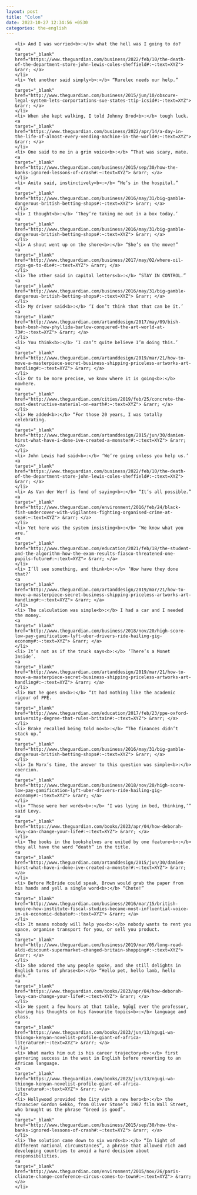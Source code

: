 ```yaml
---
layout: post
title: "Colon"
date: 2023-10-27 12:34:56 +0530
categories: the-english
---
```

<ol>

    <li> And I was worried<b>:</b> what the hell was I going to do?
    <a 
    target="_blank" 
    href="https://www.theguardian.com/business/2022/feb/10/the-death-of-the-department-store-john-lewis-coles-sheffield#:~:text=XYZ"> &rarr; </a>
    </li>
    <li> Yet another said simply<b>:</b> “Rurelec needs our help.”
    <a 
    target="_blank" 
    href="http://www.theguardian.com/business/2015/jun/10/obscure-legal-system-lets-corportations-sue-states-ttip-icsid#:~:text=XYZ"> &rarr; </a>
    </li>
    <li> When she kept walking, I told Johnny Brod<b>:</b> tough luck.
    <a 
    target="_blank" 
    href="https://www.theguardian.com/business/2022/apr/14/a-day-in-the-life-of-almost-every-vending-machine-in-the-world#:~:text=XYZ"> &rarr; </a>
    </li>
    <li> One said to me in a grim voice<b>:</b> “That was scary, mate.
    <a 
    target="_blank" 
    href="http://www.theguardian.com/business/2015/sep/30/how-the-banks-ignored-lessons-of-crash#:~:text=XYZ"> &rarr; </a>
    </li>
    <li> Anita said, instinctively<b>:</b> “He’s in the hospital.”
    <a 
    target="_blank" 
    href="http://www.theguardian.com/business/2016/may/31/big-gamble-dangerous-british-betting-shops#:~:text=XYZ"> &rarr; </a>
    </li>
    <li> I thought<b>:</b> ‘They’re taking me out in a box today.’
    <a 
    target="_blank" 
    href="http://www.theguardian.com/business/2016/may/31/big-gamble-dangerous-british-betting-shops#:~:text=XYZ"> &rarr; </a>
    </li>
    <li> A shout went up on the shore<b>:</b> “She’s on the move!”
    <a 
    target="_blank" 
    href="http://www.theguardian.com/business/2017/may/02/where-oil-rigs-go-to-die#:~:text=XYZ"> &rarr; </a>
    </li>
    <li> The other said in capital letters<b>:</b> “STAY IN CONTROL.”
    <a 
    target="_blank" 
    href="http://www.theguardian.com/business/2016/may/31/big-gamble-dangerous-british-betting-shops#:~:text=XYZ"> &rarr; </a>
    </li>
    <li> My driver said<b>:</b> ‘I don’t think that that can be it.’
    <a 
    target="_blank" 
    href="http://www.theguardian.com/artanddesign/2017/may/09/bish-bash-bosh-how-phyllida-barlow-conquered-the-art-world-at-73#:~:text=XYZ"> &rarr; </a>
    </li>
    <li> You think<b>:</b> ‘I can’t quite believe I’m doing this.’
    <a 
    target="_blank" 
    href="http://www.theguardian.com/artanddesign/2019/mar/21/how-to-move-a-masterpiece-secret-business-shipping-priceless-artworks-art-handling#:~:text=XYZ"> &rarr; </a>
    </li>
    <li> Or to be more precise, we know where it is going<b>:</b> nowhere.
    <a 
    target="_blank" 
    href="http://www.theguardian.com/cities/2019/feb/25/concrete-the-most-destructive-material-on-earth#:~:text=XYZ"> &rarr; </a>
    </li>
    <li> He added<b>:</b> “For those 20 years, I was totally celebrating.
    <a 
    target="_blank" 
    href="http://www.theguardian.com/artanddesign/2015/jun/30/damien-hirst-what-have-i-done-ive-created-a-monster#:~:text=XYZ"> &rarr; </a>
    </li>
    <li> John Lewis had said<b>:</b> ‘We’re going unless you help us.’
    <a 
    target="_blank" 
    href="https://www.theguardian.com/business/2022/feb/10/the-death-of-the-department-store-john-lewis-coles-sheffield#:~:text=XYZ"> &rarr; </a>
    </li>
    <li> As Van der Werf is fond of saying<b>:</b> “It’s all possible.”
    <a 
    target="_blank" 
    href="http://www.theguardian.com/environment/2016/feb/24/black-fish-undercover-with-vigilantes-fighting-organised-crime-at-sea#:~:text=XYZ"> &rarr; </a>
    </li>
    <li> Yet here was the system insisting<b>:</b> ‘We know what you are.’
    <a 
    target="_blank" 
    href="http://www.theguardian.com/education/2021/feb/18/the-student-and-the-algorithm-how-the-exam-results-fiasco-threatened-one-pupils-future#:~:text=XYZ"> &rarr; </a>
    </li>
    <li> I’ll see something, and think<b>:</b> ‘How have they done that?’
    <a 
    target="_blank" 
    href="http://www.theguardian.com/artanddesign/2019/mar/21/how-to-move-a-masterpiece-secret-business-shipping-priceless-artworks-art-handling#:~:text=XYZ"> &rarr; </a>
    </li>
    <li> The calculation was simple<b>:</b> I had a car and I needed the money.
    <a 
    target="_blank" 
    href="http://www.theguardian.com/business/2018/nov/20/high-score-low-pay-gamification-lyft-uber-drivers-ride-hailing-gig-economy#:~:text=XYZ"> &rarr; </a>
    </li>
    <li> It’s not as if the truck says<b>:</b> ‘There’s a Monet Inside’.
    <a 
    target="_blank" 
    href="http://www.theguardian.com/artanddesign/2019/mar/21/how-to-move-a-masterpiece-secret-business-shipping-priceless-artworks-art-handling#:~:text=XYZ"> &rarr; </a>
    </li>
    <li> But he goes on<b>:</b> “It had nothing like the academic rigour of PPE.
    <a 
    target="_blank" 
    href="http://www.theguardian.com/education/2017/feb/23/ppe-oxford-university-degree-that-rules-britain#:~:text=XYZ"> &rarr; </a>
    </li>
    <li> Brake recalled being told no<b>:</b> “The finances didn’t stack up.”
    <a 
    target="_blank" 
    href="http://www.theguardian.com/business/2016/may/31/big-gamble-dangerous-british-betting-shops#:~:text=XYZ"> &rarr; </a>
    </li>
    <li> In Marx’s time, the answer to this question was simple<b>:</b> coercion.
    <a 
    target="_blank" 
    href="http://www.theguardian.com/business/2018/nov/20/high-score-low-pay-gamification-lyft-uber-drivers-ride-hailing-gig-economy#:~:text=XYZ"> &rarr; </a>
    </li>
    <li> “Those were her words<b>:</b> ‘I was lying in bed, thinking,’” said Levy.
    <a 
    target="_blank" 
    href="https://www.theguardian.com/books/2023/apr/04/how-deborah-levy-can-change-your-life#:~:text=XYZ"> &rarr; </a>
    </li>
    <li> The books in the bookshelves are united by one feature<b>:</b> they all have the word “death” in the title.
    <a 
    target="_blank" 
    href="http://www.theguardian.com/artanddesign/2015/jun/30/damien-hirst-what-have-i-done-ive-created-a-monster#:~:text=XYZ"> &rarr; </a>
    </li>
    <li> Before McBride could speak, Brown would grab the paper from his hands and yell a single word<b>:</b> “Chote!”
    <a 
    target="_blank" 
    href="http://www.theguardian.com/business/2016/mar/15/british-umpire-how-institute-fiscal-studies-became-most-influential-voice-in-uk-economic-debate#:~:text=XYZ"> &rarr; </a>
    </li>
    <li> It means nobody will help you<b>:</b> nobody wants to rent you space, organise transport for you, or sell you product.
    <a 
    target="_blank" 
    href="http://www.theguardian.com/business/2019/mar/05/long-read-aldi-discount-supermarket-changed-britain-shopping#:~:text=XYZ"> &rarr; </a>
    </li>
    <li> She adored the way people spoke, and she still delights in English turns of phrase<b>:</b> “Hello pet, hello lamb, hello duck.”
    <a 
    target="_blank" 
    href="https://www.theguardian.com/books/2023/apr/04/how-deborah-levy-can-change-your-life#:~:text=XYZ"> &rarr; </a>
    </li>
    <li> We spent a few hours at that table, Ngũgĩ ever the professor, sharing his thoughts on his favourite topics<b>:</b> language and class.
    <a 
    target="_blank" 
    href="https://www.theguardian.com/books/2023/jun/13/ngugi-wa-thiongo-kenyan-novelist-profile-giant-of-africa-literature#:~:text=XYZ"> &rarr; </a>
    </li>
    <li> What marks him out is his career trajectory<b>:</b> first garnering success in the west in English before reverting to an African language.
    <a 
    target="_blank" 
    href="https://www.theguardian.com/books/2023/jun/13/ngugi-wa-thiongo-kenyan-novelist-profile-giant-of-africa-literature#:~:text=XYZ"> &rarr; </a>
    </li>
    <li> Hollywood provided the City with a new hero<b>:</b> the financier Gordon Gekko, from Oliver Stone’s 1987 film Wall Street, who brought us the phrase “Greed is good”.
    <a 
    target="_blank" 
    href="http://www.theguardian.com/business/2015/sep/30/how-the-banks-ignored-lessons-of-crash#:~:text=XYZ"> &rarr; </a>
    </li>
    <li> The solution came down to six words<b>:</b> “In light of different national circumstances”, a phrase that allowed rich and developing countries to avoid a hard decision about responsibilities.
    <a 
    target="_blank" 
    href="http://www.theguardian.com/environment/2015/nov/26/paris-climate-change-conference-circus-comes-to-town#:~:text=XYZ"> &rarr; </a>
    </li>